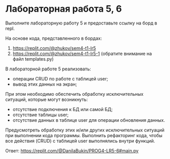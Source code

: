 # Лабораторная работа 5, 6
Выполните лабораторную работу 5 и предоставьте ссылку на борд в repl.

На основе кода, представленного в бордах: 
1. https://replit.com/@zhukov/sem4-t1-lr5
2. <https://replit.com/@zhukov/sem4-t1-lr5-1> (обратите внимание на файл templates.py)
    
В лабораторной работе 5 реализовать: 
* операции CRUD по работе с таблицей user;
* вывод этих данных на экран;

При этом необходимо обеспечить обработку исключительных ситуаций, которые могут возникнуть:
* отсутствие подключения к БД или самой БД;
* отсутствие таблицы user;
* отсутствие данных в таблице user для операции обновления данных.

Предусмотреть обработку этих и/или других исключительных ситуаций при выполнении кода программы. Выполнить рефакторинг кода, чтобы все действия (CRUD) с таблицей user выполнялись внутри функций. 

Ответ: https://replit.com/@DanilaBukin/PROG4-LR5-6#main.py
